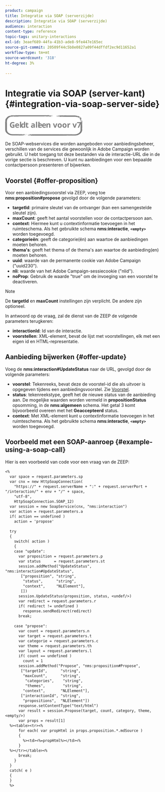 ```yaml
---
product: campaign
title: Integratie via SOAP (serverzijde)
description: Integratie via SOAP (serverzijde)
audience: interaction
content-type: reference
topic-tags: unitary-interactions
exl-id: 3eaef689-44fa-41b3-ade8-9fe447e165ec
source-git-commit: 20509f44c5b8e0827a09f44dffdf2ec9d11652a1
workflow-type: tm+mt
source-wordcount: '318'
ht-degree: 3%

---
```


# Integratie via SOAP (server-kant){#integration-via-soap-server-side}

![](../../assets/v7-only.svg)

De SOAP-webservices die worden aangeboden voor aanbiedingsbeheer, verschillen van de services die gewoonlijk in Adobe Campaign worden gebruikt. U hebt toegang tot deze bestanden via de interactie-URL die in de vorige sectie is beschreven. U kunt nu aanbiedingen voor een bepaalde contactpersoon presenteren of bijwerken.

## Voorstel {#offer-proposition}

Voor een aanbiedingsvoorstel via ZEEP, voeg toe **nms:proposition#propose** gevolgd door de volgende parameters:

* **targetId**: primaire sleutel van de ontvanger (kan een samengestelde sleutel zijn).
* **maxCount**: geeft het aantal voorstellen voor de contactpersoon aan.
* **context**: Hiermee kunt u contextinformatie toevoegen in het ruimteschema. Als het gebruikte schema **nms:interactie**, **`<empty>`** worden toegevoegd.
* **categorieën**: geeft de categorie(ën) aan waartoe de aanbiedingen moeten behoren.
* **thema&#39;s**: geeft het thema of de thema&#39;s aan waartoe de aanbieding(en) moeten behoren.
* **uuid**: waarde van de permanente cookie van Adobe Campaign (&quot;uuid230&quot;).
* **nli**: waarde van het Adobe Campaign-sessiecookie (&quot;nlid&quot;).
* **noProp**: Gebruik de waarde &quot;true&quot; om de invoeging van een voorstel te deactiveren.

>[!NOTE]
>
>De **targetId** en **maxCount** instellingen zijn verplicht. De andere zijn optioneel.

In antwoord op de vraag, zal de dienst van de ZEEP de volgende parameters terugkeren:

* **interactionId**: Id van de interactie.
* **voorstellen**: XML-element, bevat de lijst met voorstellingen, elk met een eigen id en HTML-representatie.

## Aanbieding bijwerken {#offer-update}

Voeg de **nms:interaction#UpdateStatus** naar de URL, gevolgd door de volgende parameters:

* **voorstel**: Tekenreeks, bevat deze de voorstel-id die als uitvoer is opgegeven tijdens een aanbiedingsvoorstel. Zie [Voorstel](#offer-proposition).
* **status**: tekenreekstype, geeft het de nieuwe status van de aanbieding aan. De mogelijke waarden worden vermeld in **propositionStatus** opsomming, in de **nms:algemeen** schema. Het getal 3 komt bijvoorbeeld overeen met het **Geaccepteerd** status.
* **context**: Met XML-element kunt u contextinformatie toevoegen in het ruimteschema. Als het gebruikte schema **nms:interactie**, **`<empty>`** worden toegevoegd.

## Voorbeeld met een SOAP-aanroep {#example-using-a-soap-call}

Hier is een voorbeeld van code voor een vraag van de ZEEP:

```
<%
  var space = request.parameters.sp
  var cnx = new HttpSoapConnection(
    "https://" + request.serverName + ":" + request.serverPort + "/interaction/" + env + "/" + space,
    "utf-8",
    HttpSoapConnection.SOAP_12)
  var session = new SoapService(cnx, "nms:interaction")
  var action = request.parameters.a
  if( action == undefined )
    action = 'propose'

  try
  {
    switch( action )
    {
    case "update":
      var proposition = request.parameters.p
      var status      = request.parameters.st
      session.addMethod("UpdateStatus", "nms:interaction#UpdateStatus",
       ["proposition", "string",
        "status",      "string",
        "context",     "NLElement"],
       [])
      session.UpdateStatus(proposition, status, <undef/>)
      var redirect = request.parameters.r
      if( redirect != undefined )
        response.sendRedirect(redirect)
      break;

    case "propose":
      var count = request.parameters.n
      var target = request.parameters.t
      var categorie = request.parameters.c
      var theme = request.parameters.th
      var layout = request.parameters.l
      if( count == undefined )
        count = 1
      session.addMethod("Propose", "nms:proposition#Propose",
       ["targetId",      "string",
        "maxCount",      "string",
         "categories",    "string",
         "themes",        "string",
        "context",       "NLElement"],
       ["interactionId", "string",
        "propositions",  "NLElement"])
      response.setContentType("text/html")
      var result = session.Propose(target, count, category, theme, <empty/>)
      var props = result[1]
  %><table><tr><%
      for each( var propHtml in props.proposition.*.mdSource )
      {
        %><td><%=propHtml%></td><%
      }
  %></tr></table><%
      break;
    }
  }
  catch( e )
  {
  }
  %>
```
